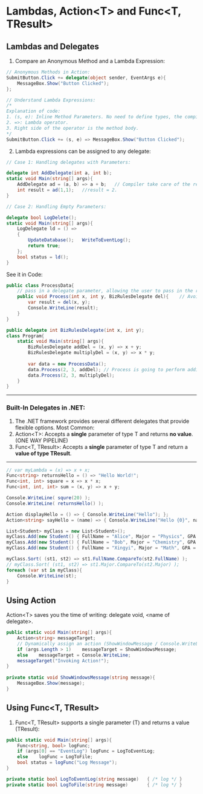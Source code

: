 # Lambdas, Action\<T> and Func<T, TResult>
## Lambdas and Delegates
1. Compare an Anonymous Method and a Lambda Expression:
```cs
// Anonymous Methods in Action:
SubmitButton.Click += delegate(object sender, EventArgs e){
    MessageBox.Show("Button Clicked");
};
```
```cs
// Understand Lambda Expressions:
/*
Explanation of code:
1. (s, e): Inline Method Parameters. No need to define types, the compiler will figure it out.
2. =>: Lambda operator.
3. Right side of the operator is the method body.
*/
SubmitButton.Click += (s, e) => MessageBox.Show("Button Clicked");
```
2. Lambda expressions can be assigned to any delegate:
```cs
// Case 1: Handling delegates with Parameters:

delegate int AddDelegate(int a, int b);
static void Main(string[] args){
    AddDelegate ad = (a, b) => a + b;   // Compiler take care of the return part.
    int result = ad(1,1);   //result = 2.
}

// Case 2: Handling Empty Parameters:

delegate bool LogDelete();
static void Main(string[] args){
    LogDelegate ld = () =>
    {
        UpdateDatabase();   WriteToEventLog();
        return true;
    };
    bool status = ld();
}
```
See it in Code:
```cs
public class ProcessData{
    // pass in a delegate parameter, allowing the user to pass in the rules for how to process x and y.
    public void Process(int x, int y, BizRulesDelegate del){    // Avoid Hardcoding BizRules.
        var result = del(x, y);
        Console.WriteLine(result);
    }
}
```
```cs
public delegate int BizRulesDelegate(int x, int y);
class Program{
    static void Main(string[] args){
        BizRulesDelegate addDel = (x, y) => x + y;
        BizRulesDelegate multiplyDel = (x, y) => x * y;
        
        var data = new ProcessData();
        data.Process(2, 3, addDel); // Process is going to perform addition, it doesn't know till runtime.
        data.Process(2, 3, multiplyDel);
    }
}
```
***
### Built-In Delegates in .NET:
1. The .NET framework provides several different delegates that provide flexible options. Most Common:
2. Action\<T\>: Accepts a **single** parameter of type T and returns **no value**. (ONE WAY PIPELINE)
3. Func\<T, TResult\>: Accepts a **single** parameter of type T and return a **value of type TResult**.
***
```cs
// var myLambda = (x) => x + x;
Func<string> returnsHello = () => "Hello World!";
Func<int, int> square = x => x * x;
Func<int, int, int> sum = (x, y) => x + y;

Console.WriteLine( squre(20) );
Console.WriteLine( returnsHello() );

Action displayHello = () => { Console.WriteLine("Hello"); };
Action<string> sayHello = (name) => { Console.WriteLine("Hello {0}", name); };

List<Student> myClass = new List<Student>();
myClass.Add(new Student() { FullName = "Alice", Major = "Physics", GPA = 3.2 } );
myClass.Add(new Student() { FullName = "Bob", Major = "Chemistry", GPA = 3.6 } );
myClass.Add(new Student() { FullName = "Xingyi", Major = "Math", GPA = 4.0 } );

myClass.Sort( (st1, st2) => st1.FullName.CompareTo(st2.FullName) );
// myClass.Sort( (st1, st2) => st1.Major.CompareTo(st2.Major) );
foreach (var st in myClass){
    Console.WriteLine(st);
}
```
## Using Action<T>
Action\<T\> saves you the time of writing: delegate void, \<name of delegate\>.
```cs
public static void Main(string[] args){
    Action<string> messageTarget;
    // Dynamically assign an action (ShowWindowMessage / Console.WriteLine (that can take the string as a parameter):
    if (args.Length > 1)    messageTarget = ShowWindowsMessage;
    else    messageTarget = Console.WriteLine;
    messageTarget("Invoking Action!");
}
    
private static void ShowWindowsMessage(string message){
    MessageBox.Show(message);
}
```
## Using Func<T, TResult>
1. Func<T, TResult> supports a single parameter (T) and returns a value (TResult):
```cs
public static void Main(string[] args){
    Func<string, bool> logFunc;
    if (args[0] == "EventLog") logFunc = LogToEventLog;
    else    logFunc = LogToFile;
    bool status = logFunc("Log Message");
}

private static bool LogToEventLog(string message)   { /* log */ }
private static bool LogToFile(string message)       { /* log */ }
```
